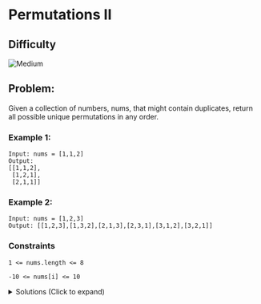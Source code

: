 # Permutations II

## Difficulty

![Medium](https://img.shields.io/badge/medium-ef6c00?style=for-the-badge&logoColor=white)

## Problem:

Given a collection of numbers, nums, that might contain duplicates, return all possible unique permutations in any order.

### Example 1:

```
Input: nums = [1,1,2]
Output:
[[1,1,2],
 [1,2,1],
 [2,1,1]]
```

### Example 2:

```
Input: nums = [1,2,3]
Output: [[1,2,3],[1,3,2],[2,1,3],[2,3,1],[3,1,2],[3,2,1]]
```

### Constraints

`1 <= nums.length <= 8`

`-10 <= nums[i] <= 10`

<details>
  <summary>Solutions (Click to expand)</summary>

### Explanation

#### Backtracking

Similar to [Permutations](../permutations), we will use backtracking to recursively loop through and visit every _non-visited_ members of the array to build a permutation. A Set will be used to record the indices already visited to make sure we don't insert a duplicate number. However, this time we will first sort the `nums` array and as we recursively loop through the array, we'll skip duplicate values when iterating by compare the current value with the very next value of the array. If the two values of the same we will skip it as recursively calling it will cause duplicate combinations in the our permutations array.

```
[[1 2 2 2 3 4], []]

[1 2 2 2 3 4]
 ^ ^ ^ ^ ^ ^

[1 2 2 2 3 4] // backtracking to 2, the very next value is the same, skip it
 ^ ^

[1 2 2 2 3 4] // the very next value is the same, skip it
 ^   ^

[1 2 2 2 3 4] // the next value is different, continue and recursively call it
 ^     ^
```

Time: `O(N! * N)` Where `N` is the total length of `nums`. Worst case with all unique numbers.

Space: `O(N! * N)`

- [JavaScript](./permutations-ii.js)
- [TypeScript](./permutations-ii.ts)
- [Java](./permutations-ii.java)
- [Go](./permutations-ii.go)
</details>

